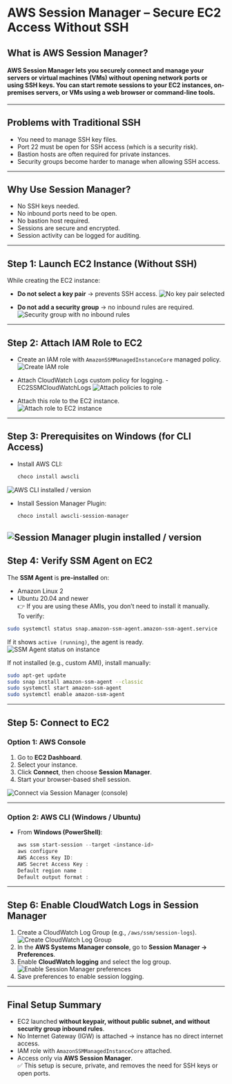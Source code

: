 # AWS Session Manager – Secure EC2 Access Without SSH
## What is AWS Session Manager?

#### AWS Session Manager lets you securely connect and manage your servers or virtual machines (VMs) without opening network ports or using SSH keys. You can start remote sessions to your EC2 instances, on-premises servers, or VMs using a web browser or command-line tools.
---
## Problems with Traditional SSH
- You need to manage SSH key files.  
- Port 22 must be open for SSH access (which is a security risk).  
- Bastion hosts are often required for private instances.  
- Security groups become harder to manage when allowing SSH access.  
---
## Why Use Session Manager?
- No SSH keys needed.  
- No inbound ports need to be open.  
- No bastion host required.  
- Sessions are secure and encrypted.  
- Session activity can be logged for auditing.  
---
## Step 1: Launch EC2 Instance (Without SSH)
While creating the EC2 instance:
- **Do not select a key pair** → prevents SSH access. 
![No key pair selected](images/no-keypair.png)
  
- **Do not add a security group** → no inbound rules are required.    
![Security group with no inbound rules](images/sg-noinboundrule.png)
  
---
## Step 2: Attach IAM Role to EC2
- Create an IAM role with `AmazonSSMManagedInstanceCore` managed policy. 
![Create IAM role](images/iam-role.png) 

- Attach CloudWatch Logs custom policy for logging.  - EC2SSMCloudWatchLogs
![Attach policies to role](images/policy-attach.png)

- Attach this role to the EC2 instance.  
![Attach role to EC2 instance](images/iamrole-ec2.png)
 
---
## Step 3: Prerequisites on Windows (for CLI Access)
- Install AWS CLI:  
  ```powershell
  choco install awscli
  ```
![AWS CLI installed / version](images/aws-cli.png)

- Install Session Manager Plugin:  
  ```powershell
  choco install awscli-session-manager
  ```
![Session Manager plugin installed / version](images/aws-ssm-agent-plugin.png)
---
## Step 4: Verify SSM Agent on EC2
The **SSM Agent** is **pre-installed** on:
- Amazon Linux 2  
- Ubuntu 20.04 and newer  
👉 If you are using these AMIs, you don’t need to install it manually.  
To verify:
```bash
sudo systemctl status snap.amazon-ssm-agent.amazon-ssm-agent.service
```
If it shows `active (running)`, the agent is ready.  
![SSM Agent status on instance](images/ssm-agent.png)
  
If not installed (e.g., custom AMI), install manually:
```bash
sudo apt-get update
sudo snap install amazon-ssm-agent --classic
sudo systemctl start amazon-ssm-agent
sudo systemctl enable amazon-ssm-agent
```  
---
## Step 5: Connect to EC2
### Option 1: AWS Console
1. Go to **EC2 Dashboard**.  
2. Select your instance.  
3. Click **Connect**, then choose **Session Manager**.  
4. Start your browser-based shell session.  

![Connect via Session Manager (console)](images/ssm-connect-via-console.png)

---
### Option 2: AWS CLI (Windows / Ubuntu) 
- From **Windows (PowerShell)**:  
  ```powershell
  aws ssm start-session --target <instance-id>
  aws configure
  AWS Access Key ID:
  AWS Secret Access Key : 
  Default region name : 
  Default output format :
  ```

---
## Step 6: Enable CloudWatch Logs in Session Manager
1. Create a CloudWatch Log Group (e.g., `/aws/ssm/session-logs`).  
![Create CloudWatch Log Group](images/cloudwatch-logGroup.png)
2. In the **AWS Systems Manager console**, go to **Session Manager → Preferences**.  
3. Enable **CloudWatch logging** and select the log group.  
![Enable Session Manager preferences](images/ssm-preference-enable.png)
4. Save preferences to enable session logging.  
  
---
## Final Setup Summary
- EC2 launched **without keypair, without public subnet, and without security group inbound rules**.  
- No Internet Gateway (IGW) is attached → instance has no direct internet access.  
- IAM role with `AmazonSSMManagedInstanceCore` attached.  
- Access only via **AWS Session Manager**.  
✅ This setup is secure, private, and removes the need for SSH keys or open ports.  
